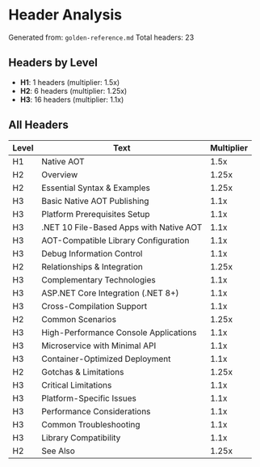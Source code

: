 # Header Analysis

Generated from: `golden-reference.md`
Total headers: 23

## Headers by Level

- **H1**: 1 headers (multiplier: 1.5x)
- **H2**: 6 headers (multiplier: 1.25x)
- **H3**: 16 headers (multiplier: 1.1x)

## All Headers

| Level | Text | Multiplier |
|-------|------|------------|
| H1 | Native AOT | 1.5x |
| H2 | Overview | 1.25x |
| H2 | Essential Syntax & Examples | 1.25x |
| H3 | Basic Native AOT Publishing | 1.1x |
| H3 | Platform Prerequisites Setup | 1.1x |
| H3 | .NET 10 File-Based Apps with Native AOT | 1.1x |
| H3 | AOT-Compatible Library Configuration | 1.1x |
| H3 | Debug Information Control | 1.1x |
| H2 | Relationships & Integration | 1.25x |
| H3 | Complementary Technologies | 1.1x |
| H3 | ASP.NET Core Integration (.NET 8+) | 1.1x |
| H3 | Cross-Compilation Support | 1.1x |
| H2 | Common Scenarios | 1.25x |
| H3 | High-Performance Console Applications | 1.1x |
| H3 | Microservice with Minimal API | 1.1x |
| H3 | Container-Optimized Deployment | 1.1x |
| H2 | Gotchas & Limitations | 1.25x |
| H3 | Critical Limitations | 1.1x |
| H3 | Platform-Specific Issues | 1.1x |
| H3 | Performance Considerations | 1.1x |
| H3 | Common Troubleshooting | 1.1x |
| H3 | Library Compatibility | 1.1x |
| H2 | See Also | 1.25x |
